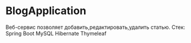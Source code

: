 # BlogApplication
Веб-сервис позволяет добавить,редактировать,удалить статью.
Cтек:
Spring Boot
MySQL
Hibernate
Thymeleaf


